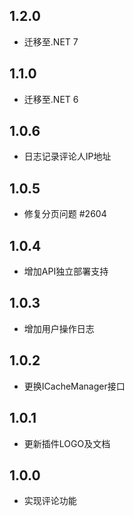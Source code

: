 ## 1.2.0
* 迁移至.NET 7

## 1.1.0
* 迁移至.NET 6

## 1.0.6
* 日志记录评论人IP地址

## 1.0.5
* 修复分页问题 #2604

## 1.0.4
* 增加API独立部署支持

## 1.0.3
* 增加用户操作日志

## 1.0.2
* 更换ICacheManager接口

## 1.0.1
* 更新插件LOGO及文档

## 1.0.0
* 实现评论功能